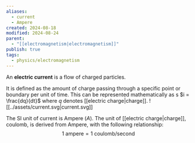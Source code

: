 ```yaml
---
aliases:
  - current
  - Ampere
created: 2024-08-18
modified: 2024-08-24
parent:
  - "[[electromagnetism|electromagnetism]]"
publish: true
tags:
  - physics/electromagnetism
---
```

An **electric current** is a flow of charged particles.

It is defined as the amount of charge passing through a specific point or boundary per unit of time. This can be represented mathematically as s $i = \frac{dq}{dt}$ where $q$ denotes [[electric charge|charge]].
![[../assets/current.svg|current.svg]]

The SI unit of current is Ampere ($A$). The unit of [[electric charge|charge]], coulomb, is derived from Ampere, with the following relationship:
$$
1\ \text{ampere} = 1\ \text{coulomb/second}
$$
